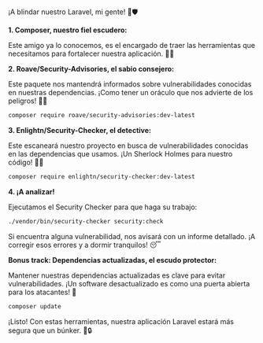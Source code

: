 ¡A blindar nuestro Laravel, mi gente! 💪🛡️

**1. Composer, nuestro fiel escudero:**

Este amigo ya lo conocemos, es el encargado de traer las herramientas que necesitamos para fortalecer nuestra aplicación. 🦸‍♂️

**2. Roave/Security-Advisories, el sabio consejero:**

Este paquete nos mantendrá informados sobre vulnerabilidades conocidas en nuestras dependencias. ¡Como tener un oráculo que nos advierte de los peligros! 🧙‍♂️

```bash
composer require roave/security-advisories:dev-latest
```

**3. Enlightn/Security-Checker, el detective:**

Este escaneará nuestro proyecto en busca de vulnerabilidades conocidas en las dependencias que usamos. ¡Un Sherlock Holmes para nuestro código! 🕵️‍♂️

```bash
composer require enlightn/security-checker:dev-latest
```

**4. ¡A analizar!**

Ejecutamos el Security Checker para que haga su trabajo:

```bash
./vendor/bin/security-checker security:check
```

Si encuentra alguna vulnerabilidad, nos avisará con un informe detallado. ¡A corregir esos errores y a dormir tranquilos! 😴

**Bonus track: Dependencias actualizadas, el escudo protector:**

Mantener nuestras dependencias actualizadas es clave para evitar vulnerabilidades. ¡Un software desactualizado es como una puerta abierta para los atacantes! 🚪

```bash
composer update
```

¡Listo! Con estas herramientas, nuestra aplicación Laravel estará más segura que un búnker. 💪🔒
